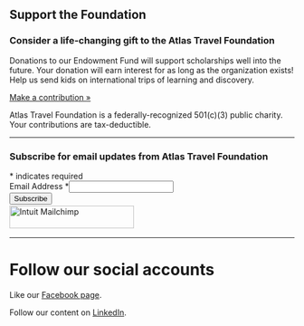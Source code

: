 ## Support the Foundation

### Consider a life-changing gift to the Atlas Travel Foundation

Donations to our Endowment Fund will support scholarships well into the future. 
Your donation will earn interest for as long as the organization exists!
Help us send kids on international trips of learning and discovery. 

<a href="https://donate.stripe.com/aFa4gz5lTa4peTyeDA2Fa00">Make a contribution &raquo;</a>

Atlas Travel Foundation is a federally-recognized 501(c)(3) public charity. Your contributions are tax-deductible.

---


<div id="mc_embed_shell">
      <link href="//cdn-images.mailchimp.com/embedcode/classic-061523.css" rel="stylesheet" type="text/css">

<div id="mc_embed_signup">
    <form action="https://atlastravelfoundation.us22.list-manage.com/subscribe/post?u=12dd25a3d7c624a4a68329f50&amp;id=5c34918c06&amp;f_id=00d5c2e1f0" method="post" id="mc-embedded-subscribe-form" name="mc-embedded-subscribe-form" class="validate" target="_blank">
        <div id="mc_embed_signup_scroll"><h3>Subscribe for email updates from Atlas Travel Foundation</h3>
            <div class="indicates-required"><span class="asterisk">*</span> indicates required</div>
            <div class="mc-field-group"><label for="mce-EMAIL">Email Address <span class="asterisk">*</span></label><input type="email" name="EMAIL" class="required email" id="mce-EMAIL" required="" value=""></div>
        <div id="mce-responses" class="clear foot">
            <div class="response" id="mce-error-response" style="display: none;"></div>
            <div class="response" id="mce-success-response" style="display: none;"></div>
        </div>
    <div aria-hidden="true" style="position: absolute; left: -5000px;">
        /* real people should not fill this in and expect good things - do not remove this or risk form bot signups */
        <input type="text" name="b_12dd25a3d7c624a4a68329f50_5c34918c06" tabindex="-1" value="">
    </div>
        <div class="optionalParent">
            <div class="clear foot">
                <input type="submit" name="subscribe" id="mc-embedded-subscribe" class="button" value="Subscribe">
                <p style="margin: 0px auto;"><a href="http://eepurl.com/i45aco" title="Mailchimp - email marketing made easy and fun"><span style="display: inline-block; background-color: transparent; border-radius: 4px;"><img class="refferal_badge" src="https://digitalasset.intuit.com/render/content/dam/intuit/mc-fe/en_us/images/intuit-mc-rewards-text-dark.svg" alt="Intuit Mailchimp" style="width: 220px; height: 40px; display: flex; padding: 2px 0px; justify-content: center; align-items: center;"></span></a></p>
            </div>
        </div>
    </div>
</form>

</div>
<script type="text/javascript" src="//s3.amazonaws.com/downloads.mailchimp.com/js/mc-validate.js"></script><script type="text/javascript">(function($) {window.fnames = new Array(); window.ftypes = new Array();fnames[0]='EMAIL';ftypes[0]='email';fnames[1]='FNAME';ftypes[1]='text';fnames[2]='LNAME';ftypes[2]='text';fnames[3]='ADDRESS';ftypes[3]='address';fnames[4]='PHONE';ftypes[4]='phone';fnames[5]='BIRTHDAY';ftypes[5]='birthday';fnames[6]='COMPANY';ftypes[6]='text';}(jQuery));var $mcj = jQuery.noConflict(true);</script></div>


---

# Follow our social accounts

Like our <a href="https://www.facebook.com/people/Atlas-Travel-Foundation/61577091345851/#">Facebook page</a>. 

Follow our content on <a href="https://www.linkedin.com/company/atlas-travel-foundation/">LinkedIn</a>.

